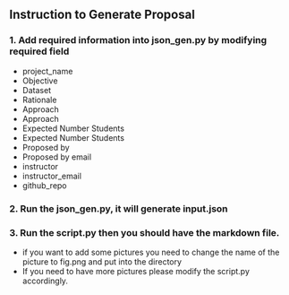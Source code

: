 ## Instruction to Generate Proposal

### 1. Add required information into json_gen.py by modifying required field
- project_name
- Objective
- Dataset
- Rationale
- Approach
- Approach
- Expected Number Students
- Expected Number Students
- Proposed by
- Proposed by email
- instructor
- instructor_email
- github_repo
### 2. Run the  json_gen.py, it will generate input.json
### 3. Run the  script.py then you should have the markdown file.
- if you want to add some pictures you need to change the name of the picture to fig.png and put into the directory
-  If you need to have more pictures please modify the script.py accordingly.
